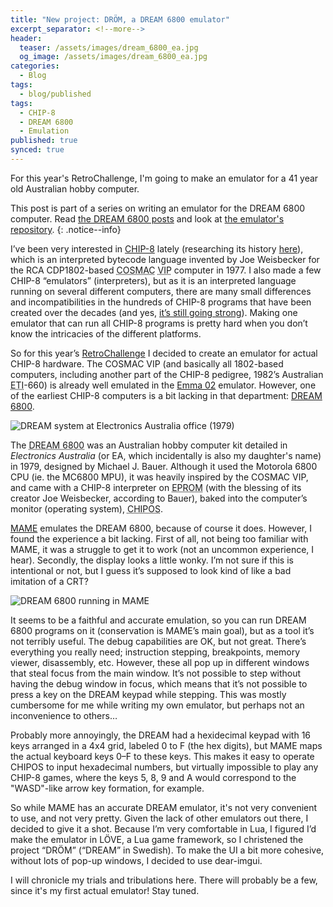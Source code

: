```yaml
---
title: "New project: DRÖM, a DREAM 6800 emulator"
excerpt_separator: <!--more-->
header:
  teaser: /assets/images/dream_6800_ea.jpg
  og_image: /assets/images/dream_6800_ea.jpg
categories:
  - Blog
tags:
  - blog/published
tags:
  - CHIP-8
  - DREAM 6800
  - Emulation
published: true
synced: true
---
```

For this year's RetroChallenge, I'm going to make an emulator for a 41 year old Australian hobby computer.

<!--more-->

This post is part of a series on writing an emulator for the DREAM 6800 computer. Read [the DREAM 6800 posts](/tags/#dream-6800) and look at [the emulator's repository](https://github.com/tobiasvl/drom).
{: .notice--info}

I’ve been very interested in [CHIP-8](https://en.wikipedia.org/wiki/CHIP-8) lately (researching its history [here](https://chip-8.github.io)), which is an interpreted bytecode language invented by Joe Weisbecker for the RCA CDP1802-based <abbr title="COmplementary-Symmetry-Monolithic-Array Computer">COSMAC</abbr> <abbr title="Video Interface Processor">VIP</abbr> computer in 1977. I also made a few CHIP-8 “emulators” (interpreters), but as it is an interpreted language running on several different computers, there are many small differences and incompatibilities in the hundreds of CHIP-8 programs that have been created over the decades (and yes, [it’s still going strong](https://itch.io/jam/octojam-6)). Making one emulator that can run all CHIP-8 programs is pretty hard when you don’t know the intricacies of the different platforms.

So for this year’s [RetroChallenge](http://www.retrochallenge.org/) I decided to create an emulator for actual CHIP-8 hardware. The COSMAC VIP (and basically all 1802-based computers, including another part of the CHIP-8 pedigree, 1982’s Australian <abbr title="Electronics Today International">ETI</abbr>-660) is already well emulated in the [Emma 02](http://emma02.hobby-site.com/) emulator. However, one of the earliest CHIP-8 computers is a bit lacking in that department: [DREAM 6800](http://www.mjbauer.biz/DREAM6800.htm).

![DREAM system at _Electronics Australia_ office (1979)](../../assets/images/dream_6800_ea.jpg)

The <abbr title="Domestic Recreational Educational and Adaptive Microcomputer incorporating the Motorola 6800 microprocessor">DREAM 6800</abbr> was an Australian hobby computer kit detailed in _Electronics Australia_ (or EA, which incidentally is also my daughter's name) in 1979, designed by Michael J. Bauer. Although it used the Motorola 6800 CPU (ie. the MC6800 MPU), it was heavily inspired by the COSMAC VIP, and came with a CHIP-8 interpreter on <abbr title="Erasable Programmable Read-Only Memory">EPROM</abbr> (with the blessing of its creator Joe Weisbecker, according to Bauer), baked into the computer’s monitor (operating system), <abbr title="Compact Hexadecimal Interpretive Programming and Operating System">CHIPOS</abbr>.

[MAME](https://en.wikipedia.org/wiki/MAME) emulates the DREAM 6800, because of course it does. However, I found the experience a bit lacking. First of all, not being too familiar with MAME, it was a struggle to get it to work (not an uncommon experience, I hear). Secondly, the display looks a little wonky. I’m not sure if this is intentional or not, but I guess it’s supposed to look kind of like a bad imitation of a CRT?

![DREAM 6800 running in MAME](../../assets/images/mame_d6800.png)

It seems to be a faithful and accurate emulation, so you can run DREAM 6800 programs on it (conservation is MAME’s main goal), but as a tool it’s not terribly useful. The debug capabilities are OK, but not great. There’s everything you really need; instruction stepping, breakpoints, memory viewer, disassembly, etc. However, these all pop up in different windows that steal focus from the main window. It’s not possible to step without having the debug window in focus, which means that it’s not possible to press a key on the DREAM keypad while stepping. This was mostly cumbersome for me while writing my own emulator, but perhaps not an inconvenience to others…

Probably more annoyingly, the DREAM had a hexidecimal keypad with 16 keys arranged in a 4x4 grid, labeled 0 to F (the hex digits), but MAME maps the actual keyboard keys 0–F to these keys. This makes it easy to operate CHIPOS to input hexadecimal numbers, but virtually impossible to play any CHIP-8 games, where the keys 5, 8, 9 and A would correspond to the "WASD"-like arrow key formation, for example.

So while MAME has an accurate DREAM emulator, it's not very convenient to use, and not very pretty. Given the lack of other emulators out there, I decided to give it a shot. Because I’m very comfortable in Lua, I figured I’d make the emulator in LÖVE, a Lua game framework, so I christened the project “DRÖM” (“DREAM” in Swedish). To make the UI a bit more cohesive, without lots of pop-up windows, I decided to use dear-imgui.

I will chronicle my trials and tribulations here. There will probably be a few, since it's my first actual emulator! Stay tuned.
